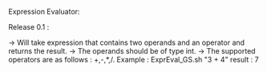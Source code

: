 Expression Evaluator:

Release 0.1 :

-> Will take expression that contains two operands and an operator and returns the result.
-> The operands should be of type int.
-> The supported operators are as follows : +,-,*,/.
 Example :
    ExprEval_GS.sh "3 + 4"
    result : 7
